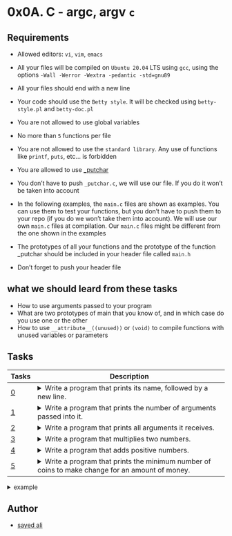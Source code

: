 # 0x0A. C - argc, argv `c`

## Requirements

* Allowed editors: `vi`, `vim`, `emacs`

* All your files will be compiled on `Ubuntu 20.04` LTS using `gcc`, using the options `-Wall -Werror -Wextra -pedantic -std=gnu89`

* All your files should end with a new line

* Your code should use the `Betty style`. It will be checked using `betty-style.pl` and `betty-doc.pl`

* You are not allowed to use global variables

* No more than `5` functions per file

* You are not allowed to use the `standard library`. Any use of functions like `printf`, `puts`, etc… is forbidden

* You are allowed to use [_putchar](https://github.com/holbertonschool/_putchar.c/blob/master/_putchar.c)

* You don’t have to push `_putchar.c`, we will use our file. If you do it won’t be taken into account

* In the following examples, the `main.c` files are shown as examples. You can use them to test your functions, but you don’t have to push them to your repo (if you do we won’t take them into account). We will use our own `main.c` files at compilation. Our `main.c` files might be different from the one shown in the examples

* The prototypes of all your functions and the prototype of the function _putchar should be included in your header file called `main.h`

* Don’t forget to push your header file

## what we should leard from these tasks

* How to use arguments passed to your program
* What are two prototypes of main that you know of, and in which case do you use one or the other
* How to use `__attribute__((unused))` or `(void)` to compile functions with unused variables or parameters

## Tasks

| Tasks | Description |
| --- | --- |
| [0](/0x0A-argc_argv/0-whatsmyname.c) |  <details><summary>Write a program that prints its name, followed by a new line.</summary><ul><li>If yourename the program, it will print the new name, without having to compile it again<li>You should not remove the path before the name of the program |
| [1](/0x0A-argc_argv/1-args.c) | <details><summary>Write a program that prints the number of arguments passed into it.</summary><ul><li>Your program should print a number, followed by a new line |
| [2](/0x0A-argc_argv/2-args.c) | <details><summary>Write a program that prints all arguments it receives.</summary><ul><li>All arguments should be printed, including the first one<li>Only print one argument per line, ending with a new line |
| [3](/0x0A-argc_argv/3-mul.c) | <details><summary>Write a program that multiplies two numbers.</summary><ul><li>Your program should print the result of the multiplication, followed by a new line<li>You can assume that the two numbers and result of the multiplication can be stored in an integer<li>If the program does not receive two arguments, your program should print `Error`, followed by a new line, and return `1` |
| [4](/0x0A-argc_argv/4-add.c) | <details><summary>Write a program that adds positive numbers.</summary><ul><li>Print the result, followed by a new line<li>If no number is passed to the program, print 0, followed by a new line<li>If one of the number contains symbols that are not digits, print `Error`, followed by a new line, and return `1`<li>You can assume that numbers and the addition of all the numbers can be stored in an `int` |
| [5](/0x0A-argc_argv/100-change.c) | <details><summary>Write a program that prints the minimum number of coins to make change for an amount of money.</summary><ul><li>`Usage: ./change cents`<li>where `cents` is the amount of cents you need to give back<li>if the number of arguments passed to your program is not exactly `1`, print Error, followed by a new line, and return `1`<li>you should use `atoi` to parse the parameter passed to your program<li>If the number passed as the argument is negative, print `0`, followed by a new line<li>You can use an unlimited number of coins of values 25, `10`, `5`, `2`, and `1` cent |

<details><summary>example</summary>
<p>

<details><summary>task0</summary>

```
julien@ubuntu:~/0x0A. argc, argv$ gcc -Wall -pedantic -Werror -Wextra -std=gnu89 0-whatsmyname.c -o mynameis
julien@ubuntu:~/0x0A. argc, argv$ ./mynameis
./mynameis
julien@ubuntu:~/0x0A. argc, argv$ mv mynameis mynewnameis
julien@ubuntu:~/0x0A. argc, argv$ ./mynewnameis 
./mynewnameis
julien@ubuntu:~/0x0A. argc, argv$ 
```

</details>

</p>
</details>

## Author

* [sayed ali](https://github.com/sayedali1)
